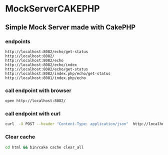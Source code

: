 # MockServerCAKEPHP

## Simple Mock Server made with CakePHP

### endpoints 

~~~text
http://localhost:8082/echo/get-status
http://localhost:8082/
http://localhost:8082/echo
http://localhost:8082/echo/index
http://localhost:8082/echo/get-status
http://localhost:8082/index.php/echo/get-status
http://localhost:8081/index.php/echo
~~~


### call endpoint with browser

~~~bash
open http://localhost:8082/
~~~

### call endpoint with curl

~~~bash
curl  -X POST --header "Content-Type: application/json"  http://localhost:8082/echo
~~~

### Clear cache
 
~~~bash
cd html && bin/cake cache clear_all
~~~